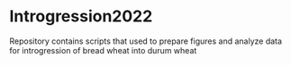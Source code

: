 # Introgression2022

Repository contains scripts that used to prepare figures and analyze data for introgression of bread wheat into durum wheat
